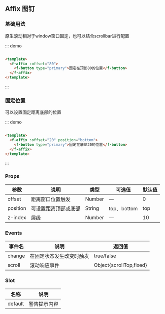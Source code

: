 ## Affix 图钉

### 基础用法

原生滚动相对于window窗口固定，也可以结合scrollbar进行配置

::: demo

```html

<template>
  <f-affix :offset="80">
    <f-button type="primary">固定在顶部80的位置</f-button>
  </f-affix>
</template>
```

:::

### 固定位置

可以设置固定距离底部的位置

::: demo

```html

<template>
  <f-affix :offset="20" position="bottom">
    <f-button type="primary">固定在底部20的位置</f-button>
  </f-affix>
</template>
```

:::

### Props

| 参数      | 说明    | 类型      | 可选值       | 默认值   |
|---------- |-------- |---------- |-------------  |-------- |
| offset   | 距离窗口位置触发   | Number  |  —   |   0  |
| position   | 可设置距离顶部或底部   | String  |  top、bottom   |  top  |
| z-index    | 层级   | Number  |  —   |   10  |

### Events

| 事件名      | 说明    | 返回值      |
|---------- |-------- |---------- |
| change    | 在固定状态发生改变时触发   | true/false  |
| scroll    | 滚动响应事件   | Object{scrollTop,fixed}  |

### Slot

| 名称      | 说明    |
|---------- |-------- |
| default     | 警告提示内容   |
